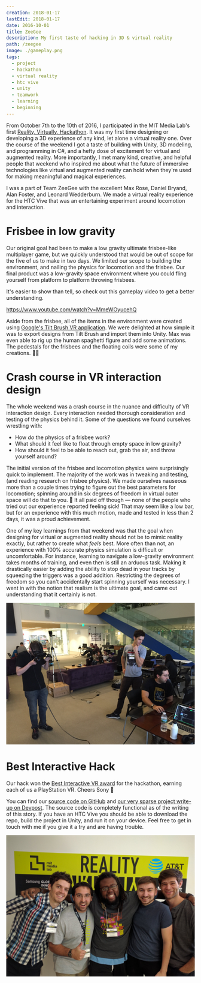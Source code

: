 ```yaml
---
creation: 2018-01-17
lastEdit: 2018-01-17
date: 2016-10-01
title: ZeeGee
description: My first taste of hacking in 3D & virtual reality
path: /zeegee
image: ./gameplay.png
tags:
  - project
  - hackathon
  - virtual reality
  - htc vive
  - unity
  - teamwork
  - learning
  - beginning
---
```


From October 7th to the 10th of 2016, I participated in the MIT Media Lab's first [Reality, Virtually, Hackathon](https://www.realityvirtuallyhack.com/). It was my first time designing or developing a 3D experience of any kind, let alone a virtual reality one. Over the course of the weekend I got a taste of building with Unity, 3D modeling, and programming in C#, and a hefty dose of excitement for virtual and augmented reality. More importantly, I met many kind, creative, and helpful people that weekend who inspired me about what the future of immersive technologies like virtual and augmented reality can hold when they're used for making meaningful and magical experiences.

I was a part of Team ZeeGee with the excellent Max Rose, Daniel Bryand, Alan Foster, and Leonard Wedderburn. We made a virtual reality experience for the HTC Vive that was an entertaining experiment around locomotion and interaction.

# Frisbee in low gravity

Our original goal had been to make a low gravity ultimate frisbee-like multiplayer game, but we quickly understood that would be out of scope for the five of us to make in two days. We limited our scope to building the environment, and nailing the physics for locomotion and the frisbee. Our final product was a low-gravity space environment where you could fling yourself from platform to platform throwing frisbees.

It's easier to show than tell, so check out this gameplay video to get a better understanding.

https://www.youtube.com/watch?v=MmeWOyucehQ

Aside from the frisbee, all of the items in the environment were created using [Google's Tilt Brush VR application](https://www.tiltbrush.com/). We were delighted at how simple it was to export designs from Tilt Brush and import them into Unity. Max was even able to rig up the human spaghetti figure and add some animations. The pedestals for the frisbees and the floating coils were some of my creations. 💁‍♂️

# Crash course in VR interaction design

The whole weekend was a crash course in the nuance and difficulty of VR interaction design. Every interaction needed thorough consideration and testing of the physics behind it. Some of the questions we found ourselves wrestling with:

* How _do_ the physics of a frisbee work?
* What should it feel like to float through empty space in low gravity?
* How should it feel to be able to reach out, grab the air, and throw yourself around?

The initial version of the frisbee and locomotion physics were surprisingly quick to implement. The majority of the work was in tweaking and testing, (and reading research on frisbee physics). We made ourselves nauseous more than a couple times trying to figure out the best parameters for locomotion; spinning around in six degrees of freedom in virtual outer space will do that to you. 🤢 It all paid off though — none of the people who tried out our experience reported feeling sick! That may seem like a low bar, but for an experience with this much motion, made and tested in less than 2 days, it was a proud achievement.

One of my key learnings from that weekend was that the goal when designing for virtual or augmented reality should not be to mimic reality exactly, but rather to create what _feels_ best. More often than not, an experience with 100% accurate physics simulation is difficult or uncomfortable. For instance, learning to navigate a low-gravity environment takes months of training, and even then is still an arduous task. Making it drastically easier by adding the ability to stop dead in your tracks by squeezing the triggers was a good addition. Restricting the degrees of freedom so you can't accidentally start spinning yourself was necessary. I went in with the notion that realism is the ultimate goal, and came out understanding that it certainly is not.

![Alan, Max, and Daniel hacking away. Daniel was our most capable Unity developer, and Max is a skilled artist and modeler. Alan is a VR enthusiast and helped do lots of the testing and providing large amounts of energy and passion ⚡️](./working.jpg)

# Best Interactive Hack

Our hack won the [Best Interactive VR award](http://www.realityvirtuallyhack.com/winners-2016/) for the hackathon, earning each of us a PlayStation VR. Cheers Sony 🍻

You can find our [source code on GitHub](https://github.com/sirerr/zerograv) and [our very sparse project write-up on Devpost](https://devpost.com/software/zeegeeball). The source code is completely functional as of the writing of this story. If you have an HTC Vive you should be able to download the repo, build the project in Unity, and run it on your device. Feel free to get in touch with me if you give it a try and are having trouble.

![Team ZeeGee all grins at the end of an excellent weekend 😊](./zeegee.jpg)
